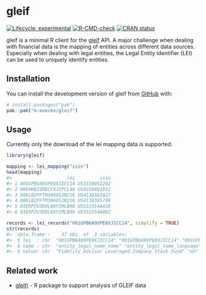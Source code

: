 
<!-- README.md is generated from README.Rmd. Please edit that file -->

# gleif

<!-- badges: start -->

[![Lifecycle:
experimental](https://img.shields.io/badge/lifecycle-experimental-orange.svg)](https://lifecycle.r-lib.org/articles/stages.html#experimental)
[![R-CMD-check](https://github.com/m-muecke/gleif/actions/workflows/R-CMD-check.yaml/badge.svg)](https://github.com/m-muecke/gleif/actions/workflows/R-CMD-check.yaml)
[![CRAN
status](https://www.r-pkg.org/badges/version/gleif)](https://CRAN.R-project.org/package=gleif)
<!-- badges: end -->

gleif is a minimal R client for the [gleif](https://www.gleif.org) API.
A major challenge when dealing with financial data is the mapping of
entities across different data sources. Especially when dealing with
legal entities, the Legal Entity Identifier (LEI) can be used to
uniquely identify entities.

## Installation

You can install the development version of gleif from
[GitHub](https://github.com/) with:

``` r
# install.packages("pak")
pak::pak("m-muecke/gleif")
```

## Usage

Currently only the download of the lei mapping data is supported.

``` r
library(gleif)

mapping <- lei_mapping("isin")
head(mapping)
#>                    lei         isin
#> 1 001GPB6A9XPE8XJICC14 US3158052262
#> 2 00EHHQ2ZHDCFXJCPCL46 US92204Q1031
#> 3 00KLB2PFTM3060S2N216 US4138382027
#> 4 00KLB2PFTM3060S2N216 US4138385749
#> 5 01ERPZV3DOLNXY2MLB90 US531554AA10
#> 6 01ERPZV3DOLNXY2MLB90 US531554AB92

records <- lei_records("001GPB6A9XPE8XJICC14", simplify = TRUE)
str(records)
#> 'data.frame':    37 obs. of  3 variables:
#>  $ lei  : chr  "001GPB6A9XPE8XJICC14" "001GPB6A9XPE8XJICC14" "001GPB6A9XPE8XJ"..
#>  $ name : chr  "entity_legal_name_name" "entity_legal_name_language" "entity_"..
#>  $ value: chr  "Fidelity Advisor Leveraged Company Stock Fund" "en" "FIDELITY"..
```

## Related work

- [gleifr](https://github.com/Financial-Times/gleifr) - R package to
  support analysis of GLEIF data
